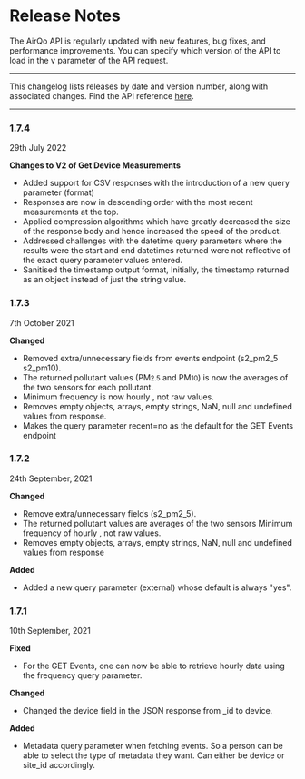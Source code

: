 # Release Notes

The AirQo API is regularly updated with new features, bug fixes, and performance improvements. You can specify which version of the API to load in the v parameter of the API request.

---

This changelog lists releases by date and version number, along with associated changes.
Find the API reference [here](../api/README.md#api-reference).

---

### 1.7.4

29th July 2022

**Changes to V2 of Get Device Measurements**

- Added support for CSV responses with the introduction of a new query parameter (format)
- Responses are now in descending order with the most recent measurements at the top.
- Applied compression algorithms which have greatly decreased the size of the response body and hence increased the speed of the product.
- Addressed challenges with the datetime query parameters where the results were the start and end datetimes returned were not reflective of the exact query parameter values entered.
- Sanitised the timestamp output format, Initially, the timestamp returned as an object instead of just the string value.

### 1.7.3

7th October 2021

**Changed**

- Removed extra/unnecessary fields from events endpoint (s2_pm2_5 s2_pm10).
- The returned pollutant values (PM<small>2.5</small> and PM<small>10</small>) is now the averages of the two sensors for each pollutant.
- Minimum frequency is now hourly , not raw values.
- Removes empty objects, arrays, empty strings, NaN, null and undefined values from response.
- Makes the query parameter recent=no as the default for the GET Events endpoint

### 1.7.2

24th September, 2021

**Changed**

- Remove extra/unnecessary fields (s2_pm2_5).
- The returned pollutant values are averages of the two sensors
  Minimum frequency of hourly , not raw values.
- Removes empty objects, arrays, empty strings, NaN, null and undefined values from response

**Added**

- Added a new query parameter (external) whose default is always "yes".

### 1.7.1

10th September, 2021

**Fixed**

- For the GET Events, one can now be able to retrieve hourly data using the frequency query parameter.

**Changed**

- Changed the device field in the JSON response from \_id to device.

**Added**

- Metadata query parameter when fetching events. So a person can be able to select the type of metadata they want. Can either be device or site_id accordingly.
